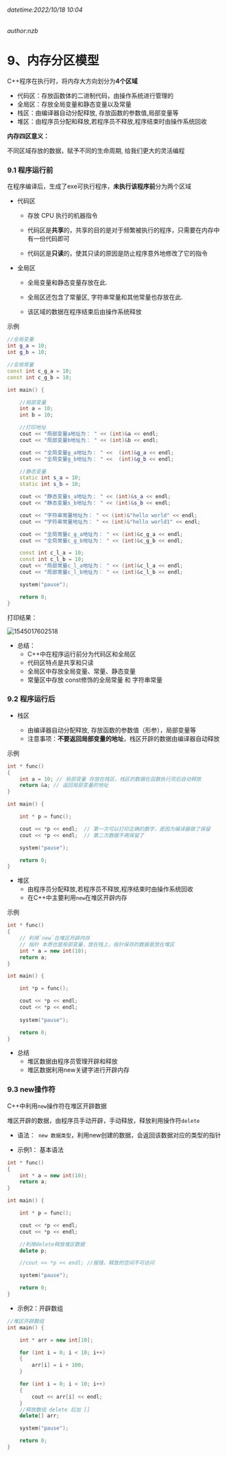 ###### datetime:2022/10/18 10:04

###### author:nzb

# 9、内存分区模型

C++程序在执行时，将内存大方向划分为**4个区域**

- 代码区：存放函数体的二进制代码，由操作系统进行管理的
- 全局区：存放全局变量和静态变量以及常量
- 栈区：由编译器自动分配释放, 存放函数的参数值,局部变量等
- 堆区：由程序员分配和释放,若程序员不释放,程序结束时由操作系统回收

**内存四区意义：**

不同区域存放的数据，赋予不同的生命周期, 给我们更大的灵活编程

### 9.1 程序运行前

在程序编译后，生成了exe可执行程序，**未执行该程序前**分为两个区域

- 代码区

    - 存放 CPU 执行的机器指令

    - 代码区是**共享**的，共享的目的是对于频繁被执行的程序，只需要在内存中有一份代码即可

    - 代码区是**只读**的，使其只读的原因是防止程序意外地修改了它的指令

- 全局区

    - 全局变量和静态变量存放在此.

    - 全局区还包含了常量区, 字符串常量和其他常量也存放在此.

    - 该区域的数据在程序结束后由操作系统释放

示例

```c++
//全局变量
int g_a = 10;
int g_b = 10;

//全局常量
const int c_g_a = 10;
const int c_g_b = 10;

int main() {

	//局部变量
	int a = 10;
	int b = 10;

	//打印地址
	cout << "局部变量a地址为： " << (int)&a << endl;
	cout << "局部变量b地址为： " << (int)&b << endl;

	cout << "全局变量g_a地址为： " <<  (int)&g_a << endl;
	cout << "全局变量g_b地址为： " <<  (int)&g_b << endl;

	//静态变量
	static int s_a = 10;
	static int s_b = 10;

	cout << "静态变量s_a地址为： " << (int)&s_a << endl;
	cout << "静态变量s_b地址为： " << (int)&s_b << endl;

	cout << "字符串常量地址为： " << (int)&"hello world" << endl;
	cout << "字符串常量地址为： " << (int)&"hello world1" << endl;

	cout << "全局常量c_g_a地址为： " << (int)&c_g_a << endl;
	cout << "全局常量c_g_b地址为： " << (int)&c_g_b << endl;

	const int c_l_a = 10;
	const int c_l_b = 10;
	cout << "局部常量c_l_a地址为： " << (int)&c_l_a << endl;
	cout << "局部常量c_l_b地址为： " << (int)&c_l_b << endl;

	system("pause");

	return 0;
}
```

打印结果：

![1545017602518](./imgs/1545017602518.png)

- 总结：
    * C++中在程序运行前分为代码区和全局区
    * 代码区特点是共享和只读
    * 全局区中存放全局变量、常量、静态变量
    * 常量区中存放 const修饰的全局常量 和 字符串常量

### 9.2 程序运行后

- 栈区

    - 由编译器自动分配释放, 存放函数的参数值（形参），局部变量等
    - 注意事项：**不要返回局部变量的地址**，栈区开辟的数据由编译器自动释放

示例

```c++
int * func()
{
	int a = 10; // 局部变量 存放在栈区，栈区的数据在函数执行完后自动释放
	return &a; // 返回局部变量的地址
}

int main() {

	int * p = func();

	cout << *p << endl;  // 第一次可以打印正确的数字，是因为编译器做了保留
	cout << *p << endl;  // 第二次数据不再保留了

	system("pause");

	return 0;
}
```

- 堆区
    - 由程序员分配释放,若程序员不释放,程序结束时由操作系统回收
    - 在C++中主要利用`new`在堆区开辟内存

示例

```c++
int * func()
{
    // 利用`new`在堆区开辟内存
    // 指针 本质也是局部变量，放在栈上，指针保存的数据是放在堆区
	int * a = new int(10);
	return a;
}

int main() {

	int *p = func();

	cout << *p << endl;
	cout << *p << endl;
    
	system("pause");

	return 0;
}
```

- 总结
    - 堆区数据由程序员管理开辟和释放
    - 堆区数据利用new关键字进行开辟内存

### 9.3 new操作符

C++中利用`new`操作符在堆区开辟数据

堆区开辟的数据，由程序员手动开辟，手动释放，释放利用操作符`delete`

- 语法：` new 数据类型`，利用new创建的数据，会返回该数据对应的类型的指针

- 示例1： 基本语法

```c++
int * func()
{
	int * a = new int(10);
	return a;
}

int main() {

	int * p = func();

	cout << *p << endl;
	cout << *p << endl;

	//利用delete释放堆区数据
	delete p;

	//cout << *p << endl; //报错，释放的空间不可访问

	system("pause");

	return 0;
}
```

- 示例2：开辟数组

```c++
//堆区开辟数组
int main() {

	int * arr = new int[10];

	for (int i = 0; i < 10; i++)
	{
		arr[i] = i + 100;
	}

	for (int i = 0; i < 10; i++)
	{
		cout << arr[i] << endl;
	}
	//释放数组 delete 后加 []
	delete[] arr;

	system("pause");

	return 0;
}

```


